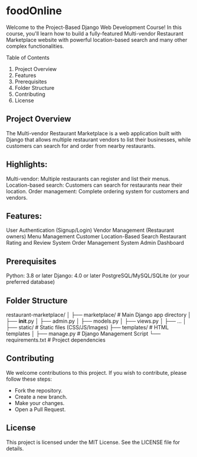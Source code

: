 # foodOnline

Welcome to the Project-Based Django Web Development Course! In this course, you'll learn how to build a fully-featured Multi-vendor Restaurant Marketplace website with powerful location-based search and many other complex functionalities.

Table of Contents
1. Project Overview
2. Features
3. Prerequisites
4. Folder Structure
5. Contributing
6. License

## Project Overview
The Multi-vendor Restaurant Marketplace is a web application built with Django that allows multiple restaurant vendors to list their businesses, while customers can search for and order from nearby restaurants.

## Highlights:
Multi-vendor: Multiple restaurants can register and list their menus.
Location-based search: Customers can search for restaurants near their location.
Order management: Complete ordering system for customers and vendors.

## Features:
User Authentication (Signup/Login)
Vendor Management (Restaurant owners)
Menu Management
Customer Location-Based Search
Restaurant Rating and Review System
Order Management System
Admin Dashboard

## Prerequisites
Python: 3.8 or later
Django: 4.0 or later
PostgreSQL/MySQL/SQLite (or your preferred database)

## Folder Structure
restaurant-marketplace/
│
├── marketplace/       # Main Django app directory
│   ├── __init__.py
│   ├── admin.py
│   ├── models.py
│   ├── views.py
│   ├── ...
│
├── static/            # Static files (CSS/JS/Images)
├── templates/         # HTML templates
│
├── manage.py          # Django Management Script
└── requirements.txt   # Project dependencies

## Contributing
We welcome contributions to this project. If you wish to contribute, please follow these steps:
 - Fork the repository.
 - Create a new branch.
 - Make your changes.
 - Open a Pull Request.

## License
This project is licensed under the MIT License. See the LICENSE file for details.

